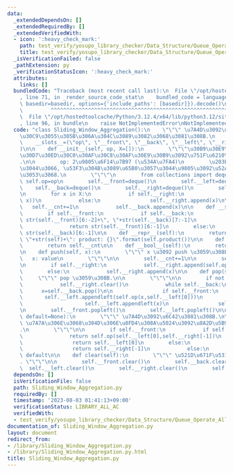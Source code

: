 ```yaml
---
data:
  _extendedDependsOn: []
  _extendedRequiredBy: []
  _extendedVerifiedWith:
  - icon: ':heavy_check_mark:'
    path: test_verify/yosupo_library_checker/Data_Structure/Queue_Operate_All_Composite.test.py
    title: test_verify/yosupo_library_checker/Data_Structure/Queue_Operate_All_Composite.test.py
  _isVerificationFailed: false
  _pathExtension: py
  _verificationStatusIcon: ':heavy_check_mark:'
  attributes:
    links: []
  bundledCode: "Traceback (most recent call last):\n  File \"/opt/hostedtoolcache/Python/3.12.4/x64/lib/python3.12/site-packages/onlinejudge_verify/documentation/build.py\"\
    , line 71, in _render_source_code_stat\n    bundled_code = language.bundle(stat.path,\
    \ basedir=basedir, options={'include_paths': [basedir]}).decode()\n          \
    \         ^^^^^^^^^^^^^^^^^^^^^^^^^^^^^^^^^^^^^^^^^^^^^^^^^^^^^^^^^^^^^^^^^^^^^^^^^^^^^^^^^\n\
    \  File \"/opt/hostedtoolcache/Python/3.12.4/x64/lib/python3.12/site-packages/onlinejudge_verify/languages/python.py\"\
    , line 96, in bundle\n    raise NotImplementedError\nNotImplementedError\n"
  code: "class Sliding_Window_Aggregation():\n    \"\"\" \u7A4D\u3092\u30B9\u30E9\u30A4\
    \u30C9\u3055\u305B\u306A\u304C\u3089\u3082\u3068\u3081\u308B.\n    \"\"\"\n\n\
    \    __slots__=(\"op\", \"__front\", \"__back\", \"__left\", \"__right\", \"__cnt\"\
    )\n\n    def __init__(self, op, X=[]):\n        \"\"\"\u30B9\u30E9\u30A4\u30C9\
    \u30D7\u30ED\u30C0\u30AF\u30C8\u30AF\u30E9\u30B9\u3092\u751F\u6210\u3059\u308B\
    .\n\n        op: 2\u9805\u6F14\u7B97 (\u534A\u7FA4)\n        \u203Bop\u306B\u3064\
    \u3044\u3066, \u53F3\u304B\u3089\u65B0\u3057\u3044\u9805\u3092\u52A0\u3048\u308B\
    \u3053\u3068.\n        \"\"\"\n        from collections import deque\n       \
    \ self.op=op\n        self.__front=deque()\n        self.__left=deque()\n    \
    \    self.__back=deque()\n        self.__right=deque()\n        self.__cnt=0\n\
    \n        for x in X:\n            if self.__right:\n                self.__right.append(self.op(self.__right[-1],\
    \ x))\n            else:\n                self.__right.append(x)\n\n         \
    \   self.__cnt+=1\n            self.__back.append(x)\n\n    def __str__(self):\n\
    \        if self.__front:\n            if self.__back:\n                return\
    \ str(self.__front)[6:-2]+\", \"+str(self.__back)[7:-1]\n            else:\n \
    \               return str(self.__front)[6:-1]\n        else:\n            return\
    \ str(self.__back)[6:-1]\n\n    def __repr__(self):\n        return \"Slide Product:\
    \ \"+str(self)+\": product: {}\".format(self.product())\n\n    def __len__(self):\n\
    \        return self.__cnt\n\n    def __bool__(self):\n        return self.__cnt>0\n\
    \n    def push(self, x):\n        \"\"\" x \u3092 push \u3059\u308B.\n\n     \
    \   x: value\n        \"\"\"\n\n        self.__cnt+=1\n\n        self.__back.append(x)\n\
    \n        if self.__right:\n            self.__right.append(self.op(self.__right[-1],x))\n\
    \        else:\n            self.__right.append(x)\n\n    def pop(self):\n   \
    \     \"\"\" pop \u3059\u308B.\n\n        \"\"\"\n\n        if not self.__front:\n\
    \            self.__right.clear()\n            while self.__back:\n          \
    \      x=self.__back.pop()\n\n                if self.__front:\n             \
    \       self.__left.appendleft(self.op(x,self.__left[0]))\n                else:\n\
    \                    self.__left.appendleft(x)\n                self.__front.appendleft(x)\n\
    \n        self.__front.popleft()\n        self.__left.popleft()\n\n    def product(self,\
    \ default=None):\n        \"\"\" \u7A4D\u3092\u6C42\u3081\u308B.\n\n        default:\
    \ \u7A7A\u306E\u3068\u304D\u306E\u8FD4\u308A\u5024\u3092\u8A2D\u5B9A\u3059\u308B\
    .\n        \"\"\"\n\n        if self.__front:\n            if self.__back:\n \
    \               return self.op(self.__left[0],self.__right[-1])\n            else:\n\
    \                return self.__left[0]\n        else:\n            if self.__back:\n\
    \                return self.__right[-1]\n            else:\n                return\
    \ default\n\n    def clear(self):\n        \"\"\" \u521D\u671F\u5316\u3059\u308B\
    . \"\"\"\n\n        self.__front.clear()\n        self.__back.clear()\n      \
    \  self.__left.clear()\n        self.__right.clear()\n        self.__cnt=0\n"
  dependsOn: []
  isVerificationFile: false
  path: Sliding_Window_Aggregation.py
  requiredBy: []
  timestamp: '2023-08-03 01:41:13+09:00'
  verificationStatus: LIBRARY_ALL_AC
  verifiedWith:
  - test_verify/yosupo_library_checker/Data_Structure/Queue_Operate_All_Composite.test.py
documentation_of: Sliding_Window_Aggregation.py
layout: document
redirect_from:
- /library/Sliding_Window_Aggregation.py
- /library/Sliding_Window_Aggregation.py.html
title: Sliding_Window_Aggregation.py
---
```

